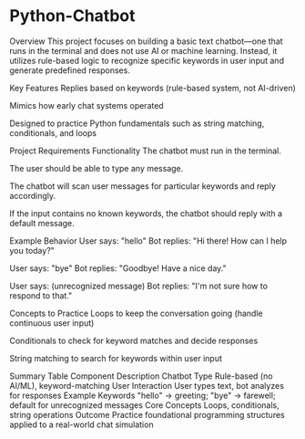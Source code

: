 # Python-Chatbot
Overview
This project focuses on building a basic text chatbot—one that runs in the terminal and does not use AI or machine learning. Instead, it utilizes rule-based logic to recognize specific keywords in user input and generate predefined responses.

Key Features
Replies based on keywords (rule-based system, not AI-driven)

Mimics how early chat systems operated

Designed to practice Python fundamentals such as string matching, conditionals, and loops

Project Requirements
Functionality
The chatbot must run in the terminal.

The user should be able to type any message.

The chatbot will scan user messages for particular keywords and reply accordingly.

If the input contains no known keywords, the chatbot should reply with a default message.

Example Behavior
User says: "hello"
Bot replies: "Hi there! How can I help you today?"

User says: "bye"
Bot replies: "Goodbye! Have a nice day."

User says: (unrecognized message)
Bot replies: "I'm not sure how to respond to that."

Concepts to Practice
Loops to keep the conversation going (handle continuous user input)

Conditionals to check for keyword matches and decide responses

String matching to search for keywords within user input

Summary Table
Component	Description
Chatbot Type	Rule-based (no AI/ML), keyword-matching
User Interaction	User types text, bot analyzes for responses
Example Keywords	"hello" → greeting; "bye" → farewell; default for unrecognized messages
Core Concepts	Loops, conditionals, string operations
Outcome	Practice foundational programming structures applied to a real-world chat simulation
